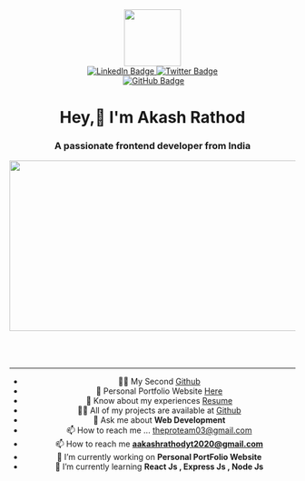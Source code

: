 



<div id="header" align="center">
  <img src="https://media.giphy.com/media/M9gbBd9nbDrOTu1Mqx/giphy.gif" width="100"/>
  <div id="badges">
    <a href="https://www.linkedin.com/in/akash-rathod-01b630259/">
      <img src="https://img.shields.io/badge/LinkedIn-blue?style=for-the-badge&logo=linkedin&logoColor=white" alt="LinkedIn Badge"/>
    </a>
    <a href="#">
      <img src="https://img.shields.io/badge/Twitter-blue?style=for-the-badge&logo=twitter&logoColor=white" alt="Twitter Badge"/>
    </a>
  </div>
  <img src="https://komarev.com/ghpvc/?username=ak-akash03&style=flat-square&color=blue" alt=""/>
<a href="https://github.com/ak-akash03?tab=followers"><img src="https://img.shields.io/github/followers/ak-akash03?label=Followers&style=social" alt="GitHub Badge"></a>
  <h1 color="blue">
    Hey,👋 I'm Akash Rathod
<h3 align="center">A passionate frontend developer from India</h3>
  </h1>
</div>
<div align="center">
  <img src="https://media.giphy.com/media/dWesBcTLavkZuG35MI/giphy.gif" width="600" height="300"/>
</div><br><br><br>

___


<div id="header" align="center">
  
  - 👨‍💻 My Second [Github](https://github.com/ak-akash03)
  - 📝 Personal Portfolio Website  [Here](https://ak-akash03.github.io/personal-portfolio/)
  - 📄 Know about my experiences [Resume](https://drive.google.com/file/d/128gXHNovejvb3iyKq45LL0AOn39v9_yV/view?usp=drive_link)
  - 👨‍💻 All of my projects are available at [Github](https://github.com/ak-akash03)
  - 💬 Ask me about **Web Development**
  - 📫 How to reach me ... theproteam03@gmail.com
  - 📫 How to reach me **aakashrathodyt2020@gmail.com**
  - 🔭 I’m currently working on **Personal PortFolio Website**
  - 🌱 I’m currently learning **React Js , Express Js , Node Js**
  
</div>


